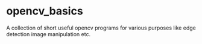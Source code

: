 # opencv_basics
A collection of short useful opencv programs for various purposes like edge detection
image manipulation etc.
